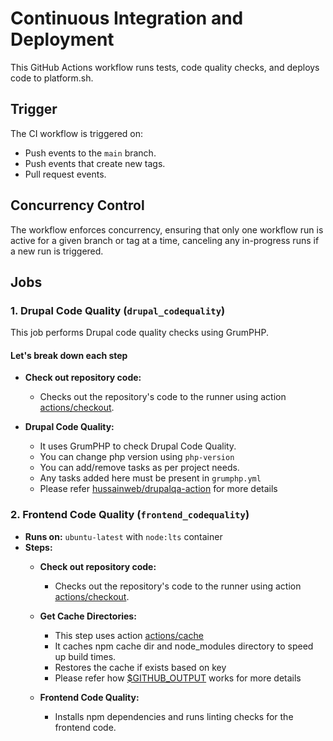 # Continuous Integration and Deployment

This GitHub Actions workflow runs tests, code quality checks, and deploys code to platform.sh.

## Trigger
The CI workflow is triggered on:
- Push events to the `main` branch.
- Push events that create new tags.
- Pull request events.

## Concurrency Control

The workflow enforces concurrency, ensuring that only one workflow run is active for a given branch or tag at a time, canceling any in-progress runs if a new run is triggered.

## Jobs

### 1. Drupal Code Quality (`drupal_codequality`)

This job performs Drupal code quality checks using GrumPHP.

#### Let's break down each step

  - **Check out repository code:**
    - Checks out the repository's code to the runner using action [actions/checkout](https://github.com/actions/checkout).

  - **Drupal Code Quality:**
    - It uses GrumPHP to check Drupal Code Quality.
    - You can change php version using `php-version`
    - You can add/remove tasks as per project needs.
    - Any tasks added here must be present in `grumphp.yml`
    - Please refer [hussainweb/drupalqa-action](https://github.com/hussainweb/drupalqa-action) for more details

### 2. Frontend Code Quality (`frontend_codequality`)

- **Runs on:** `ubuntu-latest` with `node:lts` container
- **Steps:**
  - **Check out repository code:**
    - Checks out the repository's code to the runner using action [actions/checkout](https://github.com/actions/checkout).

  - **Get Cache Directories:**
    - This step uses action [actions/cache](https://github.com/actions/cache)
    - It caches npm cache dir and node_modules directory to speed up build times.
    - Restores the cache if exists based on key
    - Please refer how [$GITHUB_OUTPUT](https://docs.github.com/en/actions/using-jobs/defining-outputs-for-jobs) works for more details

  - **Frontend Code Quality:**
    - Installs npm dependencies and runs linting checks for the frontend code.

